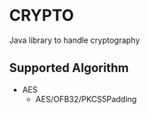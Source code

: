 # CRYPTO
Java library to handle cryptography

## Supported Algorithm
* AES
    * AES/OFB32/PKCS5Padding
